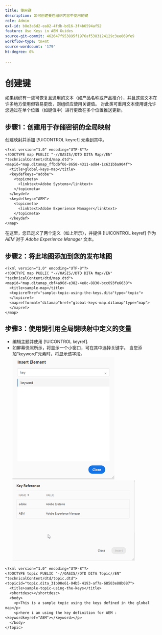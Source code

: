 ```yaml
---
title: 使用键
description: 如何创建要在组织内容中使用的键
role: Admin
exl-id: b8e3a6d2-ea82-4fdb-bd16-3f4b6594af52
feature: Use Keys in AEM Guides
source-git-commit: 462647f953895f1976af5383124129c3ee869fe9
workflow-type: tm+mt
source-wordcount: '179'
ht-degree: 0%

---
```


# 创建键

如果组织有一些可恢复且通用的文本（如产品名称或产品推介），并且这些文本在许多地方使用但容易更改，则组织应使用关键值。 对此类可重用文本使用键允许您通过在单个位置（如键值中）进行更改在多个位置推送更新。

## 步骤1：创建用于存储密钥的全局映射

创建映射并添加 [!UICONTROL keyref] 元素到其中。

```
<?xml version="1.0" encoding="UTF-8"?>
<!DOCTYPE map PUBLIC "-//OASIS//DTD DITA Map//EN" "technicalContent/dtd/map.dtd">
<mapid="map.ditamap_ffbdbf06-8658-4311-ad84-1c631bba904f">
  <title>global-keys-map</title>
  <keydefkeys="adobe">
    <topicmeta>
      <linktext>Adobe Systems</linktext>
    </topicmeta>
  </keydef>
  <keydefkeys="AEM">
    <topicmeta>
      <linktext>Adobe Experience Manager</linktext>
    </topicmeta>
  </keydef>
</map>
```

在这里，您已定义了两个定义（如上所示），并提供 [!UICONTROL keyref] 作为 _AEM_ 对于 _Adobe Experience Manager_ 文本。

## 步骤2：将此地图添加到您的发布地图

```
<?xml version="1.0" encoding="UTF-8"?>
<!DOCTYPE map PUBLIC "-//OASIS//DTD DITA Map//EN" "technicalContent/dtd/map.dtd">
<mapid="map.ditamap_cbf4a96d-e382-4e8c-8830-bcc093fe6638">
  <title>sample-map</title>
  <topicrefhref="sample-topic-using-the-keys.dita"type="topic">
  </topicref>
  <maprefformat="ditamap"href="global-keys-map.ditamap"type="map">
  </mapref>
</map>
```

## 步骤3：使用键引用全局键映射中定义的变量

+ 编辑主题并使用 [!UICONTROL keyref].
+ 如屏幕快照所示，将显示一个小窗口，可在其中选择关键字。 当您添加“keyword”元素时，将显示该字段。
  ![插入元素](assets/insert_element.png)
  ![键引用](assets/key_ref.png)

```
<?xml version="1.0" encoding="UTF-8"?>
<!DOCTYPE topic PUBLIC "-//OASIS//DTD DITA Topic//EN" "technicalContent/dtd/topic.dtd">
<topicid="topic.dita_31b00e61-04b5-4193-af7a-68503e88b087">
  <title>sample-topic-using-the-keys</title>
  <shortdesc></shortdesc>
  <body>
    <p>This is a sample topic using the keys defined in the global map</p>
    <p>here i am using the key definition for AEM :<keywordkeyref="AEM"></keyword></p>
  </body>
</topic>
```
